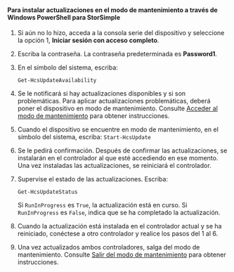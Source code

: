 
#### Para instalar actualizaciones en el modo de mantenimiento a través de Windows PowerShell para StorSimple

1. Si aún no lo hizo, acceda a la consola serie del dispositivo y seleccione la opción 1, **Iniciar sesión con acceso completo**. 

2. Escriba la contraseña. La contraseña predeterminada es **Password1**.

3. En el símbolo del sistema, escriba:

     `Get-HcsUpdateAvailability`
    
4. Se le notificará si hay actualizaciones disponibles y si son problemáticas. Para aplicar actualizaciones problemáticas, deberá poner el dispositivo en modo de mantenimiento. Consulte [Acceder al modo de mantenimiento](#enter-maintenance-mode) para obtener instrucciones.

5. Cuando el dispositivo se encuentre en modo de mantenimiento, en el símbolo del sistema, escriba: `Start-HcsUpdate`

6. Se le pedirá confirmación. Después de confirmar las actualizaciones, se instalarán en el controlador al que esté accediendo en ese momento. Una vez instaladas las actualizaciones, se reiniciará el controlador.

7. Supervise el estado de las actualizaciones. Escriba:

	`Get-HcsUpdateStatus`
	
	Si `RunInProgress` es `True`, la actualización está en curso. Si `RunInProgress` es `False`, indica que se ha completado la actualización.

7. Cuando la actualización está instalada en el controlador actual y se ha reiniciado, conéctese a otro controlador y realice los pasos del 1 al 6.

8. Una vez actualizados ambos controladores, salga del modo de mantenimiento. Consulte [Salir del modo de mantenimiento](#exit-maintenance-mode) para obtener instrucciones.

<!---HONumber=July15_HO4-->